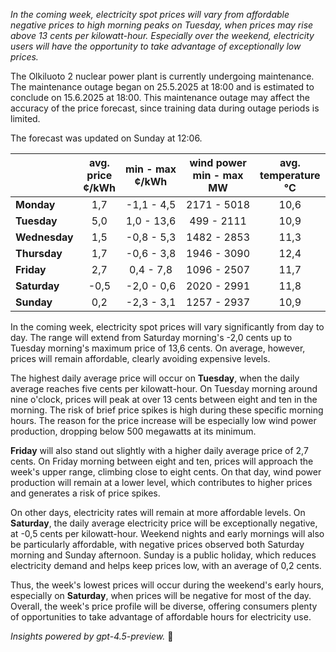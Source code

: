 *In the coming week, electricity spot prices will vary from affordable negative prices to high morning peaks on Tuesday, when prices may rise above 13 cents per kilowatt-hour. Especially over the weekend, electricity users will have the opportunity to take advantage of exceptionally low prices.*

The Olkiluoto 2 nuclear power plant is currently undergoing maintenance. The maintenance outage began on 25.5.2025 at 18:00 and is estimated to conclude on 15.6.2025 at 18:00. This maintenance outage may affect the accuracy of the price forecast, since training data during outage periods is limited.

The forecast was updated on Sunday at 12:06.

|              | avg.<br>price<br>¢/kWh | min - max<br>¢/kWh | wind power<br>min - max<br>MW | avg.<br>temperature<br>°C |
|:-------------|:----------------------:|:-------------------:|:----------------------------:|:-------------------------:|
| **Monday**   |          1,7           |     -1,1 - 4,5      |         2171 - 5018          |           10,6            |
| **Tuesday**  |          5,0           |      1,0 - 13,6     |          499 - 2111          |           10,9            |
| **Wednesday**|          1,5           |     -0,8 - 5,3      |         1482 - 2853          |           11,3            |
| **Thursday** |          1,7           |     -0,6 - 3,8      |         1946 - 3090          |           12,4            |
| **Friday**   |          2,7           |      0,4 - 7,8      |         1096 - 2507          |           11,7            |
| **Saturday** |         -0,5           |     -2,0 - 0,6      |         2020 - 2991          |           11,8            |
| **Sunday**   |          0,2           |     -2,3 - 3,1      |         1257 - 2937          |           10,9            |

In the coming week, electricity spot prices will vary significantly from day to day. The range will extend from Saturday morning's -2,0 cents up to Tuesday morning's maximum price of 13,6 cents. On average, however, prices will remain affordable, clearly avoiding expensive levels.

The highest daily average price will occur on **Tuesday**, when the daily average reaches five cents per kilowatt-hour. On Tuesday morning around nine o'clock, prices will peak at over 13 cents between eight and ten in the morning. The risk of brief price spikes is high during these specific morning hours. The reason for the price increase will be especially low wind power production, dropping below 500 megawatts at its minimum.

**Friday** will also stand out slightly with a higher daily average price of 2,7 cents. On Friday morning between eight and ten, prices will approach the week's upper range, climbing close to eight cents. On that day, wind power production will remain at a lower level, which contributes to higher prices and generates a risk of price spikes.

On other days, electricity rates will remain at more affordable levels. On **Saturday**, the daily average electricity price will be exceptionally negative, at -0,5 cents per kilowatt-hour. Weekend nights and early mornings will also be particularly affordable, with negative prices observed both Saturday morning and Sunday afternoon. Sunday is a public holiday, which reduces electricity demand and helps keep prices low, with an average of 0,2 cents.

Thus, the week's lowest prices will occur during the weekend's early hours, especially on **Saturday**, when prices will be negative for most of the day. Overall, the week's price profile will be diverse, offering consumers plenty of opportunities to take advantage of affordable hours for electricity use.

*Insights powered by gpt-4.5-preview.* 🔌
